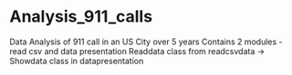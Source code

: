 # Analysis_911_calls
 Data Analysis of 911 call in an US City over 5 years
 Contains 2 modules - read csv and data presentation
 Readdata class from readcsvdata -> Showdata class in datapresentation